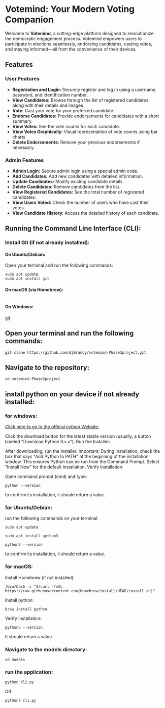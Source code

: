 # Votemind: Your Modern Voting Companion

Welcome to **Votemind**, a cutting-edge platform designed to revolutionize the democratic engagement process. Votemind empowers users to participate in elections seamlessly, endorsing candidates, casting votes, and staying informed—all from the convenience of their devices.

## Features

### User Features
- **Registration and Login:** Securely register and log in using a username, password, and identification number.
- **View Candidates:** Browse through the list of registered candidates along with their details and images.
- **Vote:** Cast your vote for your preferred candidate.
- **Endorse Candidates:** Provide endorsements for candidates with a short summary.
- **View Votes:** See the vote counts for each candidate.
- **View Votes Graphically:** Visual representation of vote counts using bar charts.
- **Delete Endorsements:** Remove your previous endorsements if necessary.

### Admin Features
- **Admin Login:** Secure admin login using a special admin code.
- **Add Candidates:** Add new candidates with detailed information.
- **Update Candidates:** Modify existing candidate details.
- **Delete Candidates:** Remove candidates from the list.
- **View Registered Candidates:** See the total number of registered candidates.
- **View Users Voted:** Check the number of users who have cast their votes.
- **View Candidate History:** Access the detailed history of each candidate.




## Running the Command Line Interface (CLI):

### Install Git (if not already installed):
#### On Ubuntu/Debian:
Open your terminal and run the following commands:
```
sudo apt update
sudo apt install git

```
#### On macOS (via Homebrew):
```brew install git
```

#### On Windows:
[git](https://git-scm.com/)


## Open your terminal and run the following commands:
```
git clone https://github.com/djBrandy/votemind-Phase3project.git
```

## Navigate to the repository:
```
cd votemind-Phase3project
```


## install python on your device if not already installed:
### for windows:
[Click here to go to the official python Website:](https://www.python.org/downloads/)

Click the download button for the latest stable version (usually, a button labeled "Download Python 3.x.x").
Run the Installer:

After downloading, run the installer.
Important: During installation, check the box that says "Add Python to PATH" at the beginning of the installation window. This ensures Python can be run from the Command Prompt.
Select "Install Now" for the default installation.
Verify Installation:

Open command prompt (cmd) and type:

```
python --version
```
to confirm its installation, it should return a value.


### for Ubuntu/Debian:
run the following commands on your terminal:
```
sudo apt update
```
```
sudo apt install python3
```
```
python3 --version
```
to confirm its installation, it should return a value.


### for macOS:
Install Homebrew (if not installed)
```
/bin/bash -c "$(curl -fsSL https://raw.githubusercontent.com/Homebrew/install/HEAD/install.sh)"
```

Install python:
```
brew install python
```

Verify installation:
```
python3 --version
```
It should return a value.

### Navigate to the models directory:
```
cd models
```

### run the application:
```
python cli.py
```
OR
```
python3 cli.py
```